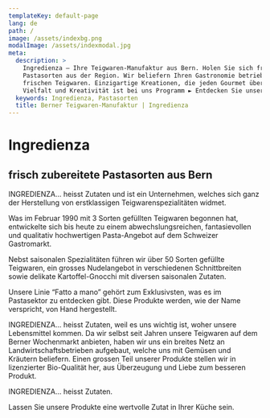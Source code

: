 ```yaml
---
templateKey: default-page
lang: de
path: /
image: /assets/indexbg.png
modalImage: /assets/indexmodal.jpg
meta:
  description: >
    Ingredienza – Ihre Teigwaren-Manufaktur aus Bern. Holen Sie sich frische
    Pastasorten aus der Region. Wir beliefern Ihren Gastronomie betrieb mit
    frischen Teigwaren. Einzigartige Kreationen, die jeden Gourmet überraschen.
    Vielfalt und Kreativität ist bei uns Programm ► Entdecken Sie unser Angebot
  keywords: Ingredienza, Pastasorten 
  title: Berner Teigwaren-Manufaktur | Ingredienza 
---
```


# Ingredienza

## frisch zubereitete Pastasorten aus Bern 

INGREDIENZA... heisst Zutaten und ist ein Unternehmen, welches sich ganz der
Herstellung von erstklassigen Teigwarenspezialitäten widmet. 

Was im Februar 1990 mit 3 Sorten gefüllten Teigwaren begonnen hat,
entwickelte sich bis heute zu einem abwechslungsreichen, fantasievollen
und qualitativ hochwertigen Pasta-Angebot auf dem Schweizer Gastromarkt.

Nebst saisonalen Spezialitäten führen wir über 50 Sorten gefüllte
Teigwaren, ein grosses Nudelangebot in verschiedenen Schnittbreiten
sowie delikate Kartoffel-Gnocchi mit diversen saisonalen Zutaten.

Unsere Linie “Fatto a mano” gehört zum Exklusivsten, was es
im Pastasektor zu entdecken gibt. Diese Produkte werden, wie der Name
verspricht, von Hand hergestellt. 

INGREDIENZA... heisst Zutaten, weil es uns wichtig ist, woher unsere
Lebensmittel kommen. Da wir selbst seit Jahren unsere Teigwaren
auf dem Berner Wochenmarkt anbieten, haben wir uns ein breites Netz an
Landwirtschaftsbetrieben aufgebaut, welche uns mit Gemüsen und Kräutern
beliefern. Einen grossen Teil unserer Produkte stellen wir in lizenzierter
Bio-Qualität her, aus Überzeugung und Liebe zum besseren Produkt.

INGREDIENZA... heisst Zutaten. 

Lassen Sie unsere Produkte eine wertvolle Zutat in Ihrer Küche sein.
